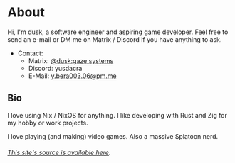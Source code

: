 <style>
h6:before {
  all: unset;
}
</style>

# About

Hi, I'm dusk, a software engineer and aspiring game developer.
Feel free to send an e-mail or DM me on Matrix / Discord if you have anything to ask.

+ Contact:
  - Matrix: [@dusk:gaze.systems](https://matrix.to/#/@dusk:gaze.systems)
  - Discord: yusdacra
  - E-Mail: y.bera003.06@pm.me

## Bio

I love using Nix / NixOS for anything.
I like developing with Rust and Zig for my hobby or work projects.

I love playing (and making) video games. Also a massive Splatoon nerd.

###### [This site's source is available here](https://git.gaze.systems/dusk/website).
